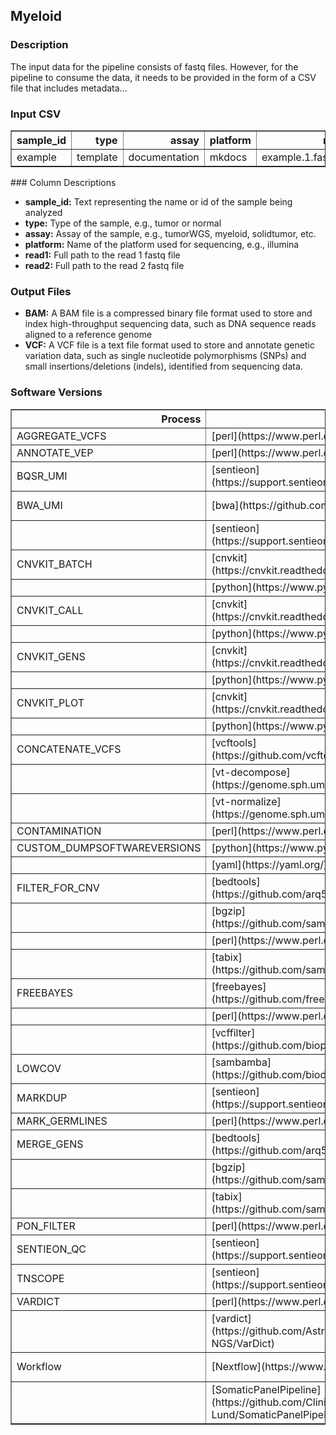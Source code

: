 ## Myeloid

### Description

The input data for the pipeline consists of fastq files. However, for the pipeline to consume the data, it needs to be provided in the form of a CSV file that includes metadata...


### Input CSV

<div class="table table-striped table-bordered table-hover table-condensed table-responsive">
<table border="1" class="dataframe">
  <thead>
    <tr style="text-align: right;">
      <th>sample_id</th>
      <th>type</th>
      <th>assay</th>
      <th>platform</th>
      <th>read1</th>
      <th>read2</th>
    </tr>
  </thead>
  <tbody>
    <tr>
      <td>example</td>
      <td>template</td>
      <td>documentation</td>
      <td>mkdocs</td>
      <td>example.1.fastq.gz</td>
      <td>example.2.fastq.gz</td>
    </tr>
  </tbody>
</table>
</div>
### Column Descriptions

- **sample_id:** Text representing the name or id of the sample being analyzed
- **type:** Type of the sample, e.g., tumor or normal
- **assay:** Assay of the sample, e.g., tumorWGS, myeloid, solidtumor, etc.
- **platform:** Name of the platform used for sequencing, e.g., illumina
- **read1:** Full path to the read 1 fastq file
- **read2:** Full path to the read 2 fastq file

### Output Files

- **BAM:** A BAM file is a compressed binary file format used to store and index high-throughput sequencing data, such as DNA sequence reads aligned to a reference genome
- **VCF:** A VCF file is a text file format used to store and annotate genetic variation data, such as single nucleotide polymorphisms (SNPs) and small insertions/deletions (indels), identified from sequencing data.

### Software Versions

<div class="table table-striped table-bordered table-hover table-condensed table-responsive">
<table border="1" class="dataframe">
  <thead>
    <tr style="text-align: right;">
      <th>Process</th>
      <th>Tool</th>
      <th>Version</th>
      <th>External_Contact_Person</th>
    </tr>
  </thead>
  <tbody>
    <tr>
      <td>AGGREGATE_VCFS</td>
      <td>[perl](https://www.perl.org/)</td>
      <td>v5.26.2</td>
      <td>-</td>
    </tr>
    <tr>
      <td>ANNOTATE_VEP</td>
      <td>[perl](https://www.perl.org/)</td>
      <td>v5.26.1</td>
      <td>-</td>
    </tr>
    <tr>
      <td>BQSR_UMI</td>
      <td>[sentieon](https://support.sentieon.com/manual/)</td>
      <td>v202112</td>
      <td>-</td>
    </tr>
    <tr>
      <td>BWA_UMI</td>
      <td>[bwa](https://github.com/lh3/bwa)</td>
      <td>v0.7.17-r1188</td>
      <td>https://github.com/lh3/bwa/issues</td>
    </tr>
    <tr>
      <td></td>
      <td>[sentieon](https://support.sentieon.com/manual/)</td>
      <td>v202112</td>
      <td>-</td>
    </tr>
    <tr>
      <td>CNVKIT_BATCH</td>
      <td>[cnvkit](https://cnvkit.readthedocs.io/en/stable/)</td>
      <td>v0.9.9</td>
      <td>https://github.com/etal/cnvkit/issues</td>
    </tr>
    <tr>
      <td></td>
      <td>[python](https://www.python.org/)</td>
      <td>v3.7.1</td>
      <td>-</td>
    </tr>
    <tr>
      <td>CNVKIT_CALL</td>
      <td>[cnvkit](https://cnvkit.readthedocs.io/en/stable/)</td>
      <td>v0.9.9</td>
      <td>https://github.com/etal/cnvkit/issues</td>
    </tr>
    <tr>
      <td></td>
      <td>[python](https://www.python.org/)</td>
      <td>v3.7.1</td>
      <td>-</td>
    </tr>
    <tr>
      <td>CNVKIT_GENS</td>
      <td>[cnvkit](https://cnvkit.readthedocs.io/en/stable/)</td>
      <td>v0.9.9</td>
      <td>https://github.com/etal/cnvkit/issues</td>
    </tr>
    <tr>
      <td></td>
      <td>[python](https://www.python.org/)</td>
      <td>v3.7.1</td>
      <td>-</td>
    </tr>
    <tr>
      <td>CNVKIT_PLOT</td>
      <td>[cnvkit](https://cnvkit.readthedocs.io/en/stable/)</td>
      <td>v0.9.9</td>
      <td>https://github.com/etal/cnvkit/issues</td>
    </tr>
    <tr>
      <td></td>
      <td>[python](https://www.python.org/)</td>
      <td>v3.7.1</td>
      <td>-</td>
    </tr>
    <tr>
      <td>CONCATENATE_VCFS</td>
      <td>[vcftools](https://github.com/vcftools/vcftools)</td>
      <td>v0.1.16</td>
      <td>https://github.com/vcftools/vcftools/issues</td>
    </tr>
    <tr>
      <td></td>
      <td>[vt-decompose](https://genome.sph.umich.edu/wiki/Vt)</td>
      <td>v0.5</td>
      <td>Adiran (atks@umich.edu)</td>
    </tr>
    <tr>
      <td></td>
      <td>[vt-normalize](https://genome.sph.umich.edu/wiki/Vt)</td>
      <td>v0.5</td>
      <td>Adiran (atks@umich.edu)</td>
    </tr>
    <tr>
      <td>CONTAMINATION</td>
      <td>[perl](https://www.perl.org/)</td>
      <td>v5.28.1</td>
      <td>-</td>
    </tr>
    <tr>
      <td>CUSTOM_DUMPSOFTWAREVERSIONS</td>
      <td>[python](https://www.python.org/)</td>
      <td>v3.11.0</td>
      <td>-</td>
    </tr>
    <tr>
      <td></td>
      <td>[yaml](https://yaml.org/)</td>
      <td>v6.0</td>
      <td>-</td>
    </tr>
    <tr>
      <td>FILTER_FOR_CNV</td>
      <td>[bedtools](https://github.com/arq5x/bedtools2)</td>
      <td>v2.30.0</td>
      <td>https://github.com/arq5x/bedtools2/issues</td>
    </tr>
    <tr>
      <td></td>
      <td>[bgzip](https://github.com/samtools/htslib)</td>
      <td>v1.12</td>
      <td>https://github.com/samtools/htslib/issues</td>
    </tr>
    <tr>
      <td></td>
      <td>[perl](https://www.perl.org/)</td>
      <td>v5.26.2</td>
      <td>-</td>
    </tr>
    <tr>
      <td></td>
      <td>[tabix](https://github.com/samtools/htslib)</td>
      <td>v1.12</td>
      <td>https://github.com/samtools/htslib/issues</td>
    </tr>
    <tr>
      <td>FREEBAYES</td>
      <td>[freebayes](https://github.com/freebayes/freebayes)</td>
      <td>v1.3.5</td>
      <td>https://github.com/freebayes/freebayes/issues</td>
    </tr>
    <tr>
      <td></td>
      <td>[perl](https://www.perl.org/)</td>
      <td>v5.26.2</td>
      <td>-</td>
    </tr>
    <tr>
      <td></td>
      <td>[vcffilter](https://github.com/biopet/vcffilter)</td>
      <td>v1.0.2</td>
      <td>https://github.com/biopet/vcffilter/issues</td>
    </tr>
    <tr>
      <td>LOWCOV</td>
      <td>[sambamba](https://github.com/biod/sambamba)</td>
      <td>v0.8.0</td>
      <td>https://github.com/biod/sambamba/issues</td>
    </tr>
    <tr>
      <td>MARKDUP</td>
      <td>[sentieon](https://support.sentieon.com/manual/)</td>
      <td>v202112</td>
      <td>-</td>
    </tr>
    <tr>
      <td>MARK_GERMLINES</td>
      <td>[perl](https://www.perl.org/)</td>
      <td>v5.26.2</td>
      <td>-</td>
    </tr>
    <tr>
      <td>MERGE_GENS</td>
      <td>[bedtools](https://github.com/arq5x/bedtools2)</td>
      <td>v2.30.0</td>
      <td>https://github.com/arq5x/bedtools2/issues</td>
    </tr>
    <tr>
      <td></td>
      <td>[bgzip](https://github.com/samtools/htslib)</td>
      <td>v1.12</td>
      <td>https://github.com/samtools/htslib/issues</td>
    </tr>
    <tr>
      <td></td>
      <td>[tabix](https://github.com/samtools/htslib)</td>
      <td>v1.12</td>
      <td>https://github.com/samtools/htslib/issues</td>
    </tr>
    <tr>
      <td>PON_FILTER</td>
      <td>[perl](https://www.perl.org/)</td>
      <td>v5.26.2</td>
      <td>-</td>
    </tr>
    <tr>
      <td>SENTIEON_QC</td>
      <td>[sentieon](https://support.sentieon.com/manual/)</td>
      <td>v202112</td>
      <td>-</td>
    </tr>
    <tr>
      <td>TNSCOPE</td>
      <td>[sentieon](https://support.sentieon.com/manual/)</td>
      <td>v202010.01</td>
      <td>-</td>
    </tr>
    <tr>
      <td>VARDICT</td>
      <td>[perl](https://www.perl.org/)</td>
      <td>v5.26.2</td>
      <td>-</td>
    </tr>
    <tr>
      <td></td>
      <td>[vardict](https://github.com/AstraZeneca-NGS/VarDict)</td>
      <td>v1.8.2</td>
      <td>https://github.com/AstraZeneca-NGS/VarDict/issues</td>
    </tr>
    <tr>
      <td>Workflow</td>
      <td>[Nextflow](https://www.nextflow.io/)</td>
      <td>v23.04.2</td>
      <td>https://github.com/nextflow-io/nextflow/issues</td>
    </tr>
    <tr>
      <td></td>
      <td>[SomaticPanelPipeline](https://github.com/Clinical-Genomics-Lund/SomaticPanelPipeline)</td>
      <td>v1.0dev</td>
      <td>https://github.com/Clinical-Genomics-Lund/SomaticPanelPipeline/issues</td>
    </tr>
  </tbody>
</table>
</div>
